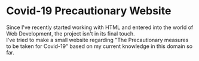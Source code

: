 # Covid-19 Precautionary Website
Since I've recently started working with HTML and entered into the world of Web Development, the project isn't in its final touch.\
I've tried to make a small website regarding "The Precautionary measures to be taken for Covid-19" based on my current knowledge in this domain so far.
